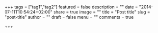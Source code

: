 +++
tags = ["tag1","tag2"]
featured = false
description = ""
date = "2014-07-11T10:54:24+02:00"
share = true
image = ""
title = "Post title"
slug = "post-title"
author = ""
draft = false
menu = ""
comments = true

+++

